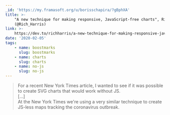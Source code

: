 ```yaml
---
_id: 'https://my.framasoft.org/u/borisschapira/?gBphXA'
title: >-
    "A new technique for making responsive, JavaScript-free charts", Rich Harris
    (@Rich_Harris)
link: >-
    https://dev.to/richharris/a-new-technique-for-making-responsive-javascript-free-charts-gmp
date: '2020-02-05'
tags:
    - name: boostmarks
      slug: boostmarks
    - name: charts
      slug: charts
    - name: no-js
      slug: no-js
---
```


<div class="markdown"><blockquote>
<p>For a recent New York Times article, I wanted to see if it was possible to create SVG charts that would work without JS.<br />
[…]<br />
At the New York Times we're using a very similar technique to create JS-less maps tracking the coronavirus outbreak.
</p>
</blockquote></div>
